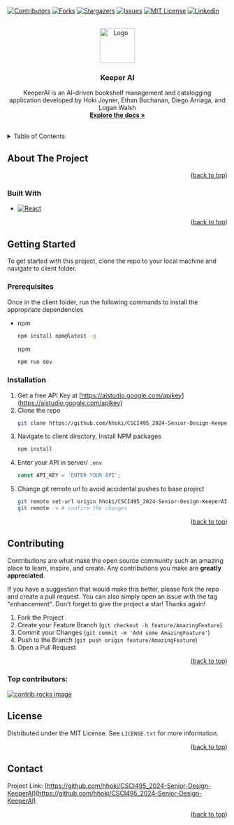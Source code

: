 <!-- Improved compatibility of back to top link: See: https://github.com/othneildrew/Best-README-Template/pull/73 -->
<a id="readme-top"></a>
<!--
*** Thanks for checking out the Best-README-Template. If you have a suggestion
*** that would make this better, please fork the repo and create a pull request
*** or simply open an issue with the tag "enhancement".
*** Don't forget to give the project a star!
*** Thanks again! Now go create something AMAZING! :D
-->



<!-- PROJECT SHIELDS -->
<!--
*** I'm using markdown "reference style" links for readability.
*** Reference links are enclosed in brackets [ ] instead of parentheses ( ).
*** See the bottom of this document for the declaration of the reference variables
*** for contributors-url, forks-url, etc. This is an optional, concise syntax you may use.
*** https://www.markdownguide.org/basic-syntax/#reference-style-links
-->
[![Contributors][contributors-shield]][contributors-url]
[![Forks][forks-shield]][forks-url]
[![Stargazers][stars-shield]][stars-url]
[![Issues][issues-shield]][issues-url]
[![MIT License][license-shield]][license-url]
[![LinkedIn][linkedin-shield]][linkedin-url]



<!-- PROJECT LOGO -->
<br />
<div align="center">
  <a href="https://github.com/hhoki/CSCI495_2024-Senior-Design-KeeperAI">
    <img src="images/logo.png" alt="Logo" width="80" height="80">
  </a>

<h3 align="center">Keeper AI</h3>

  <p align="center">
    KeeperAI is an AI-driven bookshelf management and catalogging application developed by Hoki Joyner, Ethan Buchanan, Diego Arriaga, and Logan Walsh
    <br />
    <a href="https://github.com/hhoki/CSCI495_2024-Senior-Design-KeeperAI"><strong>Explore the docs »</strong></a>
    <br />
    <br />
  </p>
</div>



<!-- TABLE OF CONTENTS -->
<details>
  <summary>Table of Contents</summary>
  <ol>
    <li>
      <a href="#about-the-project">About The Project</a>
      <ul>
        <li><a href="#built-with">Built With</a></li>
      </ul>
    </li>
    <li>
      <a href="#getting-started">Getting Started</a>
      <ul>
        <li><a href="#prerequisites">Prerequisites</a></li>
        <li><a href="#installation">Installation</a></li>
      </ul>
    </li>
    <li><a href="#usage">Usage</a></li>
    <li><a href="#roadmap">Roadmap</a></li>
    <li><a href="#contributing">Contributing</a></li>
    <li><a href="#license">License</a></li>
    <li><a href="#contact">Contact</a></li>
    <li><a href="#acknowledgments">Acknowledgments</a></li>
  </ol>
</details>



<!-- ABOUT THE PROJECT -->
## About The Project


<p align="right">(<a href="#readme-top">back to top</a>)</p>



### Built With

* [![React][React.js]][React-url]

<p align="right">(<a href="#readme-top">back to top</a>)</p>



<!-- GETTING STARTED -->
## Getting Started

To get started with this project, clone the repo to your local machine and navigate to client folder.


### Prerequisites

Once in the client folder, run the following commands to install the appropriate dependencies

* npm
  ```sh
  npm install npm@latest -g
  ```

  npm
  ```sh
  npm run dev
  ```

### Installation

1. Get a free API Key at [https://aistudio.google.com/apikey](https://aistudio.google.com/apikey)
2. Clone the repo
   ```sh
   git clone https://github.com/hhoki/CSCI495_2024-Senior-Design-KeeperAI.git
   ```
3. Navigate to client directory, Install NPM packages 
   ```sh
   npm install
   ```
4. Enter your API in server/ `.env`
   ```js
   const API_KEY = 'ENTER YOUR API';
   ```
5. Change git remote url to avoid accidental pushes to base project
   ```sh
   git remote set-url origin hhoki/CSCI495_2024-Senior-Design-KeeperAI
   git remote -v # confirm the changes
   ```

<p align="right">(<a href="#readme-top">back to top</a>)</p>









<!-- CONTRIBUTING -->
## Contributing

Contributions are what make the open source community such an amazing place to learn, inspire, and create. Any contributions you make are **greatly appreciated**.

If you have a suggestion that would make this better, please fork the repo and create a pull request. You can also simply open an issue with the tag "enhancement".
Don't forget to give the project a star! Thanks again!

1. Fork the Project
2. Create your Feature Branch (`git checkout -b feature/AmazingFeature`)
3. Commit your Changes (`git commit -m 'Add some AmazingFeature'`)
4. Push to the Branch (`git push origin feature/AmazingFeature`)
5. Open a Pull Request

<p align="right">(<a href="#readme-top">back to top</a>)</p>

### Top contributors:

<a href="https://github.com/hhoki/CSCI495_2024-Senior-Design-KeeperAI/graphs/contributors">
  <img src="https://contrib.rocks/image?repo=hhoki/CSCI495_2024-Senior-Design-KeeperAI" alt="contrib.rocks image" />
</a>



<!-- LICENSE -->
## License

Distributed under the MIT License. See `LICENSE.txt` for more information.

<p align="right">(<a href="#readme-top">back to top</a>)</p>



<!-- CONTACT -->
## Contact


Project Link: [https://github.com/hhoki/CSCI495_2024-Senior-Design-KeeperAI](https://github.com/hhoki/CSCI495_2024-Senior-Design-KeeperAI)

<p align="right">(<a href="#readme-top">back to top</a>)</p>






<!-- MARKDOWN LINKS & IMAGES -->
<!-- https://www.markdownguide.org/basic-syntax/#reference-style-links -->
[contributors-shield]: https://img.shields.io/github/contributors/hhoki/CSCI495_2024-Senior-Design-KeeperAI.svg?style=for-the-badge
[contributors-url]: https://github.com/hhoki/CSCI495_2024-Senior-Design-KeeperAI/graphs/contributors
[forks-shield]: https://img.shields.io/github/forks/hhoki/CSCI495_2024-Senior-Design-KeeperAI.svg?style=for-the-badge
[forks-url]: https://github.com/hhoki/CSCI495_2024-Senior-Design-KeeperAI/network/members
[stars-shield]: https://img.shields.io/github/stars/hhoki/CSCI495_2024-Senior-Design-KeeperAI.svg?style=for-the-badge
[stars-url]: https://github.com/hhoki/CSCI495_2024-Senior-Design-KeeperAI/stargazers
[issues-shield]: https://img.shields.io/github/issues/hhoki/CSCI495_2024-Senior-Design-KeeperAI.svg?style=for-the-badge
[issues-url]: https://github.com/hhoki/CSCI495_2024-Senior-Design-KeeperAI/issues
[license-shield]: https://img.shields.io/github/license/hhoki/CSCI495_2024-Senior-Design-KeeperAI.svg?style=for-the-badge
[license-url]: https://github.com/hhoki/CSCI495_2024-Senior-Design-KeeperAI/blob/master/LICENSE.txt
[linkedin-shield]: https://img.shields.io/badge/-LinkedIn-black.svg?style=for-the-badge&logo=linkedin&colorB=555
[linkedin-url]: https://linkedin.com/in/henry-joyner-438a39336
[product-screenshot]: images/screenshot.png
[Next.js]: https://img.shields.io/badge/next.js-000000?style=for-the-badge&logo=nextdotjs&logoColor=white
[Next-url]: https://nextjs.org/
[React.js]: https://img.shields.io/badge/React-20232A?style=for-the-badge&logo=react&logoColor=61DAFB
[React-url]: https://reactjs.org/
[Vue.js]: https://img.shields.io/badge/Vue.js-35495E?style=for-the-badge&logo=vuedotjs&logoColor=4FC08D
[Vue-url]: https://vuejs.org/
[Angular.io]: https://img.shields.io/badge/Angular-DD0031?style=for-the-badge&logo=angular&logoColor=white
[Angular-url]: https://angular.io/
[Svelte.dev]: https://img.shields.io/badge/Svelte-4A4A55?style=for-the-badge&logo=svelte&logoColor=FF3E00
[Svelte-url]: https://svelte.dev/
[Laravel.com]: https://img.shields.io/badge/Laravel-FF2D20?style=for-the-badge&logo=laravel&logoColor=white
[Laravel-url]: https://laravel.com
[Bootstrap.com]: https://img.shields.io/badge/Bootstrap-563D7C?style=for-the-badge&logo=bootstrap&logoColor=white
[Bootstrap-url]: https://getbootstrap.com
[JQuery.com]: https://img.shields.io/badge/jQuery-0769AD?style=for-the-badge&logo=jquery&logoColor=white
[JQuery-url]: https://jquery.com 
